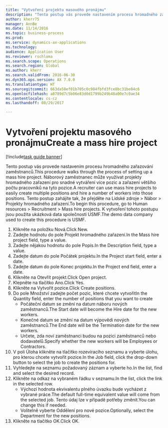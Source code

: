 ```yaml
--- 
title: "Vytvoření projektu masového pronájmu"
description: "Tento postup vás provede nastavením procesu hromadného zařazování zaměstnanců."
author: kherr75
manager: AnnBe
ms.date: 11/14/2016
ms.topic: business-process
ms.prod: 
ms.service: dynamics-ax-applications
ms.technology: 
audience: Application User
ms.reviewer: rschloma
ms.search.scope: Operations
ms.search.region: Global
ms.author: kherr
ms.search.validFrom: 2016-06-30
ms.dyn365.ops.version: AX 7.0.0
ms.translationtype: HT
ms.sourcegitcommit: 663da58ef01b705c0c984fbfd3fce8bc31be04c6
ms.openlocfilehash: a8789d7c5b06e83d0d1799b249b48a00e7c0ae34
ms.contentlocale: cs-cz
ms.lasthandoff: 08/29/2017

---
```

# <a name="create-a-mass-hire-project"></a><span data-ttu-id="0408b-103">Vytvoření projektu masového pronájmu</span><span class="sxs-lookup"><span data-stu-id="0408b-103">Create a mass hire project</span></span>

[!include[task guide banner](../../includes/task-guide-banner.md)]

<span data-ttu-id="0408b-104">Tento postup vás provede nastavením procesu hromadného zařazování zaměstnanců.</span><span class="sxs-lookup"><span data-stu-id="0408b-104">This procedure walks through the process of setting up a mass hire project.</span></span> <span data-ttu-id="0408b-105">Náborový zaměstnanec může využívat projekty hromadného zařazení pro snadné vytváření více pozic a zařazení většího počtu pracovníků na tyto pozice.</span><span class="sxs-lookup"><span data-stu-id="0408b-105">A recruiter can use mass hire projects to easily create multiple positions and hire a number of workers into those positions.</span></span> <span data-ttu-id="0408b-106">Tento postup zahájíte tak, že přejděte na Lidské zdroje > Nábor > Projekty hromadného zařazení.</span><span class="sxs-lookup"><span data-stu-id="0408b-106">To begin this procedure, go to Human resources > Recruitment > Mass hire projects.</span></span> <span data-ttu-id="0408b-107">K vytvoření tohoto postupu jsou použita ukázková data společnosti USMF.</span><span class="sxs-lookup"><span data-stu-id="0408b-107">The demo data company used to create this procedure is USMF.</span></span>

1. <span data-ttu-id="0408b-108">Klikněte na položku Nová.</span><span class="sxs-lookup"><span data-stu-id="0408b-108">Click New.</span></span>
2. <span data-ttu-id="0408b-109">Zadejte hodnotu do pole Projekt hromadného zařazení.</span><span class="sxs-lookup"><span data-stu-id="0408b-109">In the Mass hire project field, type a value.</span></span>
3. <span data-ttu-id="0408b-110">Zadejte nějakou hodnotu do pole Popis.</span><span class="sxs-lookup"><span data-stu-id="0408b-110">In the Description field, type a value.</span></span>
4. <span data-ttu-id="0408b-111">Zadejte datum do pole Počátek projektu.</span><span class="sxs-lookup"><span data-stu-id="0408b-111">In the Project start field, enter a date.</span></span>
5. <span data-ttu-id="0408b-112">Zadejte datum do pole Konec projektu.</span><span class="sxs-lookup"><span data-stu-id="0408b-112">In the Project end field, enter a date.</span></span>
6. <span data-ttu-id="0408b-113">Klikněte na Otevřít projekt.</span><span class="sxs-lookup"><span data-stu-id="0408b-113">Click Open project.</span></span>
7. <span data-ttu-id="0408b-114">Klepněte na tlačítko Ano.</span><span class="sxs-lookup"><span data-stu-id="0408b-114">Click Yes.</span></span>
8. <span data-ttu-id="0408b-115">Klikněte na Vytvořit pozice.</span><span class="sxs-lookup"><span data-stu-id="0408b-115">Click Create positions.</span></span>
9. <span data-ttu-id="0408b-116">Do pole Množství zadejte počet pozic, které chcete vytvořit</span><span class="sxs-lookup"><span data-stu-id="0408b-116">In the Quantity field, enter the number of positions that you want to create</span></span>
    * <span data-ttu-id="0408b-117">Počáteční datum se změní na datum náboru nových zaměstnanců.</span><span class="sxs-lookup"><span data-stu-id="0408b-117">The Start date will become the Hire date for the new workers.</span></span>  
    * <span data-ttu-id="0408b-118">Konečné datum se změní na datum výpovědi nových zaměstnanců.</span><span class="sxs-lookup"><span data-stu-id="0408b-118">The End date will be the Termination date for the new workers.</span></span>  
    * <span data-ttu-id="0408b-119">Určete, zda noví zaměstnanci budou na pozici zaměstnanců nebo dodavatelů.</span><span class="sxs-lookup"><span data-stu-id="0408b-119">Specify whether the new workers will be Employees or Contractors.</span></span>  
10. <span data-ttu-id="0408b-120">V poli Úloha klikněte na tlačítko rozevíracího seznamu a vyberte úlohu, pro kterou chcete vytvořit pozice.</span><span class="sxs-lookup"><span data-stu-id="0408b-120">In the Job field, click the drop-down button to select the job to create the positions for.</span></span>
11. <span data-ttu-id="0408b-121">Vyhledejte na seznamu požadovaný záznam a vyberte ho.</span><span class="sxs-lookup"><span data-stu-id="0408b-121">In the list, find and select the desired record.</span></span>
12. <span data-ttu-id="0408b-122">Klikněte na odkaz na vybraném řádku v seznamu.</span><span class="sxs-lookup"><span data-stu-id="0408b-122">In the list, click the link in the selected row.</span></span>
    * <span data-ttu-id="0408b-123">Výchozí hodnota ekvivalentu plného úvazku bude vycházet z vybrané práce.</span><span class="sxs-lookup"><span data-stu-id="0408b-123">The default full-time equivalent value will come from the selected job.</span></span> <span data-ttu-id="0408b-124">Tento údaj lze v případě potřeby změnit.</span><span class="sxs-lookup"><span data-stu-id="0408b-124">You can change this if needed.</span></span>  
    * <span data-ttu-id="0408b-125">Volitelně vyberte Oddělení pro nové pozice.</span><span class="sxs-lookup"><span data-stu-id="0408b-125">Optionally, select the Department for the new positions.</span></span>  
13. <span data-ttu-id="0408b-126">Klikněte na tlačítko OK.</span><span class="sxs-lookup"><span data-stu-id="0408b-126">Click OK.</span></span>


